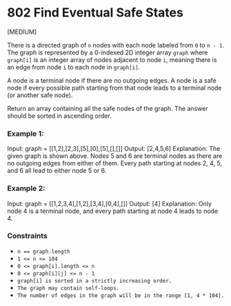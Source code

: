 # 802 Find Eventual Safe States

[MEDIUM]

There is a directed graph of `n` nodes with each node labeled from `0` to `n - 1`.
The graph is represented by a 0-indexed 2D integer array `graph` where `graph[i]` is an integer array of nodes adjacent to node `i`,
meaning there is an edge from node `i` to each node in `graph[i]`.

A node is a terminal node if there are no outgoing edges. A node is a safe node if every possible path starting from that node leads to a terminal node (or another safe node).

Return an array containing all the safe nodes of the graph. The answer should be sorted in ascending order.

### Example 1:

Input: graph = [[1,2],[2,3],[5],[0],[5],[],[]]
Output: [2,4,5,6]
Explanation: The given graph is shown above.
Nodes 5 and 6 are terminal nodes as there are no outgoing edges from either of them.
Every path starting at nodes 2, 4, 5, and 6 all lead to either node 5 or 6.

### Example 2:

Input: graph = [[1,2,3,4],[1,2],[3,4],[0,4],[]]
Output: [4]
Explanation:
Only node 4 is a terminal node, and every path starting at node 4 leads to node 4.

### Constraints

- `n == graph.length`
- `1 <= n <= 104`
- `0 <= graph[i].length <= n`
- `0 <= graph[i][j] <= n - 1`
- `graph[i] is sorted in a strictly increasing order.`
- `The graph may contain self-loops.`
- `The number of edges in the graph will be in the range [1, 4 * 104].`
